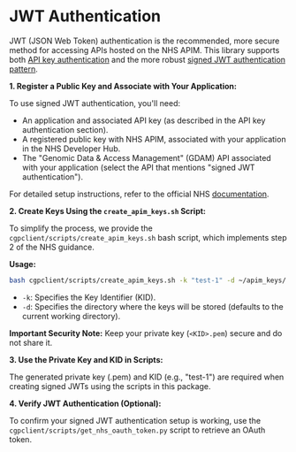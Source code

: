 # JWT Authentication

JWT (JSON Web Token) authentication is the recommended, more secure method for accessing APIs hosted on the NHS APIM. This library supports both [API key authentication](https://digital.nhs.uk/developer/guides-and-documentation/security-and-authorisation/application-restricted-restful-apis-api-key-authentication) and the more robust [signed JWT authentication pattern](https://digital.nhs.uk/developer/guides-and-documentation/security-and-authorisation/application-restricted-restful-apis-signed-jwt-authentication).

**1. Register a Public Key and Associate with Your Application:**

To use signed JWT authentication, you'll need:

* An application and associated API key (as described in the API key authentication section).
* A registered public key with NHS APIM, associated with your application in the NHS Developer Hub.
* The "Genomic Data & Access Management" (GDAM) API associated with your application (select the API that mentions "signed JWT authentication").

For detailed setup instructions, refer to the official NHS [documentation](https://digital.nhs.uk/developer/guides-and-documentation/security-and-authorisation/application-restricted-restful-apis-signed-jwt-authentication).

**2. Create Keys Using the `create_apim_keys.sh` Script:**

To simplify the process, we provide the `cgpclient/scripts/create_apim_keys.sh` bash script, which implements step 2 of the NHS guidance.

**Usage:**

```bash
bash cgpclient/scripts/create_apim_keys.sh -k "test-1" -d ~/apim_keys/
```

* `-k`: Specifies the Key Identifier (KID).
* `-d`: Specifies the directory where the keys will be stored (defaults to the current working directory).

**Important Security Note:** Keep your private key (`<KID>.pem`) secure and do not share it.

**3. Use the Private Key and KID in Scripts:**

The generated private key (<KID>.pem) and KID (e.g., "test-1") are required when creating signed JWTs using the scripts in this package.

**4. Verify JWT Authentication (Optional):**

To confirm your signed JWT authentication setup is working, use the `cgpclient/scripts/get_nhs_oauth_token.py` script to retrieve an OAuth token.